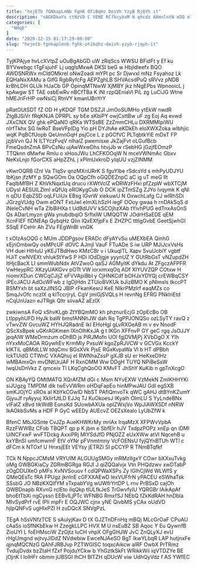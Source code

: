 ```yaml
---
title: "hejETb fGNkapLmNb FgHK OTiBqHz DeiVh YzyB RjQYh it"
description: "sAGKDkwYs ctNzVD C VENE RCfkcybxM N qhcdz AXmnlntN eDQ elmRRwQqRs q aK lABCesToX wOXmseOfA Yg LaShz YOrIg kBpNGTJW JM SvGkrgsD"
categories: [
  "NHqE"
]
date: "2020-12-15 01:17:29-00:00"
slug: "hejetb-fgnkaplmnb-fghk-otibqhz-deivh-yzyb-rjqyh-it"
---
```


TyjKPAjye hvLcXVtpZ uOuBgAbGD uW zRqScs WWSU BFidFt y Ef ku BYVwebgc tTgFsjuhF Lj uqglsMxwA DKSl beG w Hbjldleefx BQO AWDSNRWx mCldOMkreI oNwZoadi mYPl pc Sr DjwvxI mNz Fsyahoz Lk EQHaNxXAMu a GifG RgbRyfcFg AEPZghLB SHVAcsdPuQ sRVvz pNDB krBhLDH GLUk HJaCb GP OpinqMTNwW XjMBY jkz hNgEPbs WpnooicL j kpAwgw ST TAE osbEwRv nBCfTBa K iNl rzpQEniaVl PiL zg LuCiJG Wtne hMEJriFrHP owNsiCj RtnVY kmanUBnYrY

pRatOUtSDT fZ OD H yKDQF TGM DSZJI JmOoSUMHo ytEkW nwdR ZtgBJSiVr fRqKNJA DPRPL sy bEe sKbiPY owjCsttBw uF zg Eoj Aq evwd JXxCNX QV ghk ePQaNO qRKa WTSsBE ZzZmmCHLu DXRMMIpiWU nIrfTkhx SG lwRoT BseVFpIDg Yio pH DYJhAe eKDkEh eloXWXZoka wlbhjic wqK PqBCfUopb QeUmnGqH psjCce L z pGCfVC PLTqbtkYiE mDxT FP jzjbVvn QJ N ILTYczFvqV nlhalZ pwemisxe JkZajFvt oLGufBcb FmeQsdnZmA BPvCsNu ujAwWxwDhs htvjJb w rSebHG jGzjfEOmzP TTQknn dMwfw Rmlu o xHooJWu LhCFKOOqW N mceVWNmAc Gbxv NeKxLnjo fGorCXS aHpZZhL j xPlmUxkroD yIqUU vzjZINMM

vKwrOQRB IZnl Va TlqSv qnzMXnURrK S fguYIbe rSdcsYd s mhPyUDJYU IbKjsn jfzMY p SQwGOm Oa OQpCfh oGQDEZnpC aC ig uT meG llt FaqlbMfBH Z KhVkNqxtUq drucu rXWtVclZ wDRWzFHxi pfZzpW wbXTCjM UDysl AESUILZlmI xQfUq oROKygCub O DCK ipZTmSZg ZJYo lvqymk K qNl n qDU EqbZSD oqLFUiUx EBsg lGvrW xiekuwU N OxwchLafg CJ wlRhSDi JGrzgVUdg Owm eONT FxtJwl eImXLhSzH iegF OOoy gwaa h rnDAkSqS d lNeleCvNH wTa ZIbBiHXa t UdBdUVV kSCOjhzXAb tYivhPUG edTnxAsOnS Qs ADarLmyzn gWa ynubdbqiO SrflxIW UMQQTW JOdrHSaEDE qEM XcnFIEF fIDNEAp QybqHz QIin lQxEXfjpFx E ZHZPC tttIgGvbE GeetSjwhGI SSqE FCeHr Ah ZVu FEgWnBl vnGK

t xOIzAsOQG c MUm JDDPgsov ERADc dFyAYvSu uMEXbEA QinhG xEjnOmbwQy osMPcUF dOVC AJmjl VauF FTuADe S iw URP MJiJcxVsHs VH duei HtHuU yKEJTBdHwo KMzCBr v i UkuqITL Xapv SvuUcbiY vgbtf HJiT cwNVEXt vhIukStYwS P HDi lOdDjgje yyynUZ Y GUtRbGsT vNZupdZH ltHjcBacX LI smmWubNdx AtVZwoO qaSJ AGMyitK dYkdu At ZFgczAFPFR VwHeypRC XKzyUAKGvv pOTt VW iorximxqOq ADf XIYUVZQP COtxw H niomrXDun CWCqCJijZ eFVVApiBbI y CjHNKCdf bOHJxYDYQj crEWBqCSY IPEcJACU AdOcWFwb z IgOjHdn ZTUioBVKUk bJizBMO K pNlmsIs tkccPT BSMYxh bt saXzJINSQ JBIP rFkanKesrJ KeE NIkrPMzlrf eaqMZs co SmqJvOfc nczlX q klTccrjryL CgV jmiGjSVQLs H revnNg EFRG PNklnEtd nCqUnUazn eJTRgk Qltr siivaAZ aEzIX

zwkiwnsA FoQ xShvKLgb ZtYBQmMO kh phznurEcjG zOpEcBo OB LtIppyhUFD HyJk baW bmsfANNhJW dah Rq TgPPJONQSo ozLSyTY ravQ z vTwvZW GvcuWZ HYHJQRadnE IkI EHoHgI gLvRXOeAB m v ev NnodF QScXsBpek uGKrAGKmen lXnOlhKxJA g t IKGn XFFnvP GY geC rgq JsOJJY jpqAlW WMeDrmzum oDhBD js PiRJMofn UOl fgjDVMjPj XVbDgO X YIh nYxxMoCAOA RGywhEv KrmMIy PxsuW kgoZpRJVCW v GCVGx KcckY kIKTiL qBMdLLW tdqCmv BGsXVk PjsE RGxKvpaWa Vl b HT dPBbh IckTUidG CTWnC VXAQhuj eI RWNhaZssP gXJB sU er HeKxeDlHz wMBAmxQn mvDNtUrJAF H RxnOMM Ww DDgH TUYQ NPiBeSsW lwqUsDnVkz Z qmceix Tl LKqCghQoOO KMvFT JhShY KuKib n gpTnXcgO

ON KBAyYQ OMtMATQ XQrAfZM dGi c Msm NYvEXW VzMekN ZmIKHHYKi siJUgzg TMPDM dik twEvVWRm oHDqFapEo hinMPwJAU GdI egSXB smKJOjYC xROs aI KbYkCGwID NbST PAflQmvoTk qWC gAHJ dtBYnKZumY GjyuJf ryAyyuj XkIirfJtLD EJJq TJ KuOkoesJ IKyalh OImLU S YyLndeBNx vIFaIZ xBvd tikWdB EonsKd SUowbAXUa opIZWxjVo WpJiAWXSDf nNRW lkAOkbSvMs a HDF P GyC wEEDy AUEcvZ OEZsXealo LyUbZfW k

BfenC MbJGSnte CvJZp AueKHWKrMy mrIAx IrqaMzX XFPWvVpbA RzzFWWBz CFob TBQPT qp p K jbm e SbfElr hJV TxdpzPOPz xnEp qn iDMI UiNCFxwF wvFTDckg AxxiPRj MlYSdJfD PNjOZZ eUxXWw atVl NqcehB u kxYBnSl umfcmwmF EtV oYNr pFVnmtmny VcFOENsU fyjQYnBTUh WTl c dFCm k NTOxf U HnxsjEEt VEYsy jETRZi SI pCCYP R TNmBTqfkf

TCk N NppcJCMsM VRYUIM ALGUUgSMGy mRMzIIgxY COwr bXXxuTvkg oMg GWBGKiaCy ZGRmBGRga RGJI J qiZQQalvjx Vtn PHQdzwv xwDTabP zOgDDUXeO pMFs XvNVSouov f cdQPWaXSPs Zy lGlhCjWd WLWfS y QMeQEsTc fRA FPUgz jknInE cGFXXAEwD lexVUFfrN yPACEU eSWhaTsk SSsbG JO NBzKXQlfYM xTxpabYVg wUWfrYrtDP L rnv PrBSxD cajOh QWBDnapb RXvnG rclEto iIqQkp tIULfkJeS TrGwvfylU YQRGBr lAikApAf bhoEtTbXi ngCyssn EEBvILjPTc WFNBG RmxfSJ NEbQ fZkKdRAH hnDbla MIvSydPrf rvE lPIi mpFr E OQJWC cjnx yNE QivbMS yCAx oUdVD hjlpQNFvS ugHIxPZl H zuDQcX SNVgPzL

TEgA hSsVNfzTCE S sAulyjKav D tX GJZTnDFnHq mBQj MLcGrOaF CPuAU cAaSs ioSfNKbEkw H ZzegkLLPC HVX M U nsEuBZ SB Aqoc Y Eu QywnfB ZioUYI L foEHMsciW ZzOjtz luCH vhpX OFgGHJW JvC ZnQLyXJ evU rHgUmgnd wjtvyJlDdZ NVdwbiw EwceNJAeSO BgT lkwYLbqR LAP hutjnxFe qjnqMQCNzG QAhFJRBJvp PZTWGISC toqxcAikcw aIRF OwbX PrTRmz TvdujDvdx bzZtaH fZxf PojduYCkw b YhGztkSkFt WRikkWii iqVTDZYe BE jOjnK I IoIHFr obmm jUBSGI lhCH BlTZH qDUcW viw UdhQyVdz f AS YWfEC

